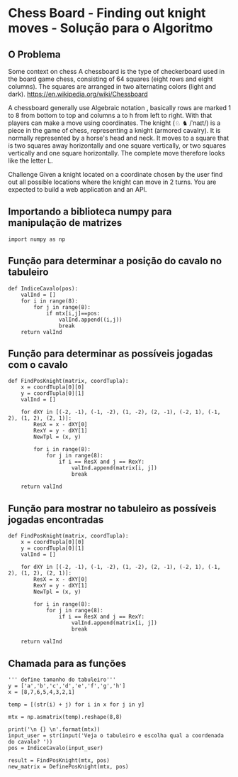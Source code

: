 Chess Board - Finding out knight moves - Solução para o Algoritmo
=============
O Problema
-----------
Some context on chess
A chessboard is the type of checkerboard used in the board game chess, consisting of 64
squares (eight rows and eight columns). The squares are arranged in two alternating colors
(light and dark). https://en.wikipedia.org/wiki/Chessboard

A chessboard generally use Algebraic notation , basically rows are marked 1 to 8 from
bottom to top and columns a to h from left to right. With that players can make a move using
coordinates.
The knight (♘ ♞ /ˈnaɪt/) is a piece in the game of chess, representing a knight (armored
cavalry). It is normally represented by a horse's head and neck. It moves to a square that is
two squares away horizontally and one square vertically, or two squares vertically and one
square horizontally. The complete move therefore looks like the letter L.

Challenge
Given a knight located on a coordinate chosen by the user find out all possible locations
where the knight can move in 2 turns.
You are expected to build a web application and an API.


Importando a biblioteca numpy para manipulação de matrizes
----------------------------------------------------------
```
import numpy as np
```

Função para determinar a posição do cavalo no tabuleiro
-------------------------------------------------------
```
def IndiceCavalo(pos):
    valInd = []
    for i in range(8):
        for j in range(8):
            if mtx[i,j]==pos:
                valInd.append((i,j))
                break
    return valInd
```

Função para determinar as possíveis jogadas com o cavalo
--------------------------------------------------------
```
def FindPosKnight(matrix, coordTupla):
    x = coordTupla[0][0]
    y = coordTupla[0][1]
    valInd = []

    for dXY in [(-2, -1), (-1, -2), (1, -2), (2, -1), (-2, 1), (-1, 2), (1, 2), (2, 1)]:
        ResX = x - dXY[0]
        RexY = y - dXY[1]
        NewTpl = (x, y)

        for i in range(8):
            for j in range(8):
                if i == ResX and j == RexY:
                    valInd.append(matrix[i, j])
                    break

    return valInd
```

Função para mostrar no tabuleiro as possíveis jogadas encontradas
-----------------------------------------------------------------
```
def FindPosKnight(matrix, coordTupla):
    x = coordTupla[0][0]
    y = coordTupla[0][1]
    valInd = []

    for dXY in [(-2, -1), (-1, -2), (1, -2), (2, -1), (-2, 1), (-1, 2), (1, 2), (2, 1)]:
        ResX = x - dXY[0]
        RexY = y - dXY[1]
        NewTpl = (x, y)

        for i in range(8):
            for j in range(8):
                if i == ResX and j == RexY:
                    valInd.append(matrix[i, j])
                    break

    return valInd
```


Chamada para as funções
-----------------------

```
''' define tamanho do tabuleiro'''
y = ['a','b','c','d','e','f','g','h']      
x = [8,7,6,5,4,3,2,1]

temp = [(str(i) + j) for i in x for j in y]

mtx = np.asmatrix(temp).reshape(8,8)

print('\n {} \n'.format(mtx))
input_user = str(input('Veja o tabuleiro e escolha qual a coordenada do cavalo? '))
pos = IndiceCavalo(input_user)

result = FindPosKnight(mtx, pos)
new_matrix = DefinePosKnight(mtx, pos)
```

